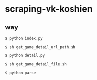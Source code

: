 # scraping-vk-koshien

## way

```
$ python index.py

$ sh get_game_detail_url_path.sh

$ python detail.py

$ sh get_game_detail_file.sh

$ python parse
```
